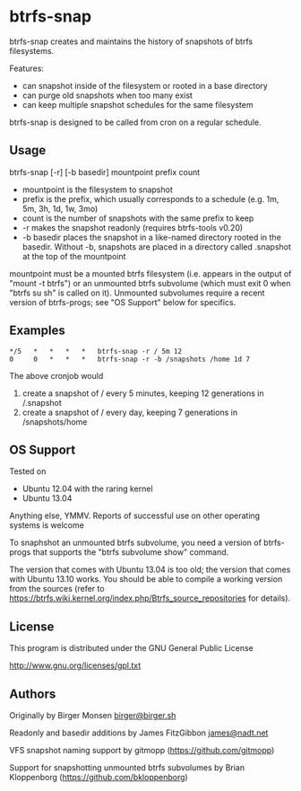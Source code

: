 btrfs-snap
==========

btrfs-snap creates and maintains the history of snapshots of btrfs filesystems.

Features:

* can snapshot inside of the filesystem or rooted in a base directory
* can purge old snapshots when too many exist
* can keep multiple snapshot schedules for the same filesystem

btrfs-snap is designed to be called from cron on a regular schedule.

Usage
-----

btrfs-snap [-r] [-b basedir] mountpoint prefix count

* mountpoint is the filesystem to snapshot
* prefix is the prefix, which usually corresponds to a schedule (e.g. 1m, 5m, 3h, 1d, 1w, 3mo)
* count is the number of snapshots with the same prefix to keep
* -r makes the snapshot readonly (requires btrfs-tools v0.20)
* -b basedir places the snapshot in a like-named directory rooted in the basedir.  Without -b, snapshots are placed in a directory called .snapshot at the top of the mountpoint

mountpoint must be a mounted btrfs filesystem (i.e. appears in the output of
"mount -t btrfs") or an unmounted btrfs subvolume (which must exit 0 when
"btrfs su sh" is called on it).  Unmounted subvolumes require a recent
version of btrfs-progs; see "OS Support" below for specifics.

Examples
--------

```cron
*/5   *   *   *   *   btrfs-snap -r / 5m 12
0     0   *   *   *   btrfs-snap -r -b /snapshots /home 1d 7
```

The above cronjob would

1. create a snapshot of / every 5 minutes, keeping 12 generations in /.snapshot
1. create a snapshot of / every day, keeping 7 generations in /snapshots/home

OS Support
----------

Tested on

* Ubuntu 12.04 with the raring kernel
* Ubuntu 13.04

Anything else, YMMV.  Reports of successful use on other operating systems
is welcome

To snaphshot an unmounted btrfs subvolume, you need a version of btrfs-progs
that supports the "btrfs subvolume show" command.

The version that comes with Ubuntu 13.04 is too old; the version that comes
with Ubuntu 13.10 works.  You should be able to compile a working version
from the sources (refer to
https://btrfs.wiki.kernel.org/index.php/Btrfs_source_repositories for
details).

License
-------

This program is distributed under the GNU General Public License

http://www.gnu.org/licenses/gpl.txt

Authors
-------

Originally by Birger Monsen <birger@birger.sh>

Readonly and basedir additions by James FitzGibbon <james@nadt.net>

VFS snapshot naming support by gitmopp (https://github.com/gitmopp)

Support for snapshotting unmounted btrfs subvolumes by Brian Kloppenborg (https://github.com/bkloppenborg)
